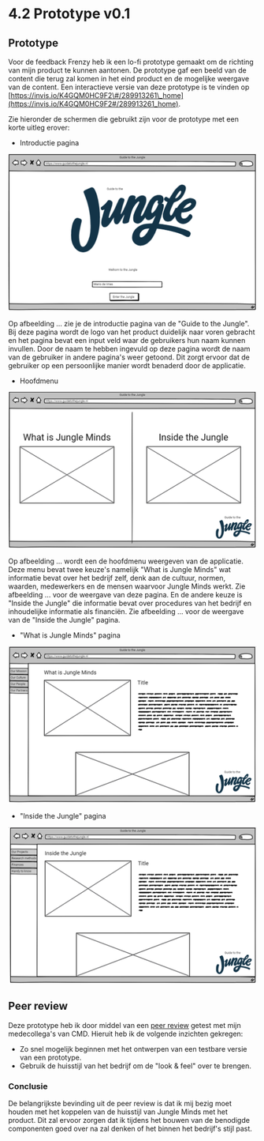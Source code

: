 # 4.2 Prototype v0.1

## Prototype

Voor de feedback Frenzy heb ik een lo-fi prototype gemaakt om de richting van mijn product te kunnen aantonen. De prototype gaf een beeld van de content die terug zal komen in het eind product en de mogelijke weergave van de content. Een interactieve versie van deze prototype is te vinden op [https://invis.io/K4GQM0HC9F2\#/289913261\_home](https://invis.io/K4GQM0HC9F2#/289913261_home).

Zie hieronder de schermen die gebruikt zijn voor de prototype met een korte uitleg erover:

* Introductie pagina

![Afbeelding ...: Introductie pagina van het product](../.gitbook/assets/screen-shot-2018-06-02-at-13.15.17.png)

Op afbeelding ... zie je de introductie pagina van de "Guide to the Jungle". Bij deze pagina wordt de logo van het product duidelijk naar voren gebracht en het pagina bevat een input veld waar de gebruikers hun naam kunnen invullen. Door de naam te hebben ingevuld op deze pagina wordt de naam van de gebruiker in andere pagina's weer getoond. Dit zorgt  ervoor dat de gebruiker op een persoonlijke manier wordt benaderd door de applicatie. 

* Hoofdmenu

![Afbeelding ...: Hoofdmenu van de applicatie.](../.gitbook/assets/screen-shot-2018-06-02-at-13.15.33.png)

  
Op afbeelding ... wordt een de hoofdmenu weergeven van de applicatie. Deze menu bevat twee keuze's namelijk "What is Jungle Minds" wat informatie bevat over het bedrijf zelf, denk aan de cultuur, normen, waarden, medewerkers en de mensen waarvoor Jungle Minds werkt. Zie afbeelding ... voor de weergave van deze pagina. En de andere keuze is "Inside the Jungle" die informatie bevat over procedures van het bedrijf en inhoudelijke informatie als financiën. Zie afbeelding ... voor de weergave van de "Inside the Jungle" pagina.

* "What is Jungle Minds" pagina

![Afbeelding ..: &quot;What is Jungle Minds&quot; pagina.](../.gitbook/assets/screen-shot-2018-06-02-at-13.15.54.png)

* "Inside the Jungle" pagina

![Afbeelding ...: &quot;Inside the Jungle&quot; pagina.](../.gitbook/assets/screen-shot-2018-06-02-at-13.15.43.png)

## Peer review 

Deze prototype heb ik door middel van een [peer review](../6.5-prototype-tests/6.5.1-peer-review-v0.1.md) getest met mijn medecollega's van CMD. Hieruit heb ik de volgende inzichten gekregen:

* Zo snel mogelijk beginnen met het ontwerpen van een testbare versie van een prototype. 
* Gebruik de huisstijl van het bedrijf om de "look & feel" over te brengen.

### Conclusie

De belangrijkste bevinding uit de peer review is dat ik mij bezig moet houden met het koppelen van de huisstijl van Jungle Minds met het product. Dit zal ervoor zorgen dat ik tijdens het bouwen van de benodigde componenten goed over na zal denken of het binnen het bedrijf's stijl past. 







